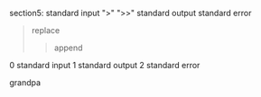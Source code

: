 section5:
standard input ">" ">>"
standard  output
standard error

>  replace
>> append

0 standard input
1 standard output
2 standard error


grandpa